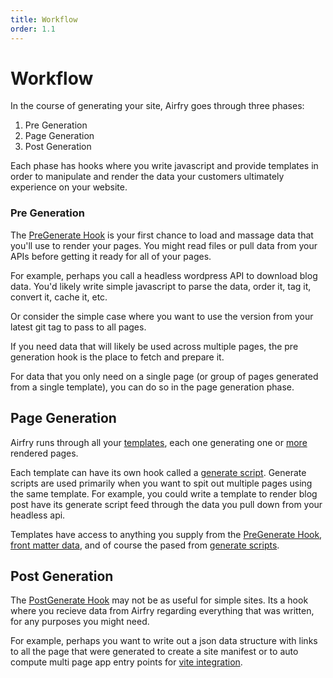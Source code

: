 ```yaml
---
title: Workflow
order: 1.1
---
```


# Workflow

In the course of generating your site, Airfry goes through three phases:

1. Pre Generation
2. Page Generation
3. Post Generation

Each phase has hooks where you write javascript and provide templates in order to manipulate and render the data your customers ultimately experience on your website.

### Pre Generation

The [PreGenerate Hook](/docs/templates/preGenerate/) is your first chance to load and massage data that you'll use to render your pages. You might read files or pull data from your APIs before getting it ready for all of your pages.

For example, perhaps you call a headless wordpress API to download blog data. You'd likely write simple javascript to parse the data, order it, tag it, convert it, cache it, etc.

Or consider the simple case where you want to use the version from your latest git tag to pass to all pages.

If you need data that will likely be used across multiple pages, the pre generation hook is the place to fetch and prepare it.

For data that you only need on a single page (or group of pages generated from a single template), you can do so in the page generation phase.

## Page Generation

Airfry runs through all your [templates](/docs/templates/templates/), each one generating one or [more](/docs/templates/pagesFromData/) rendered pages.

Each template can have its own hook called a [generate script](/docs/templates/generateScript/). Generate scripts are used primarily when you want to spit out multiple pages using the same template. For example, you could write a template to render blog post have its generate script feed through the data you pull down from your headless api.

Templates have access to anything you supply from the [PreGenerate Hook](/docs/templates/preGenerate/), [front matter data](/docs/templates/frontmatter/), and of course the pased from [generate scripts](/docs/templates/generateScript/).

## Post Generation

The [PostGenerate Hook](/docs/templates/postGenerate/) may not be as useful for simple sites. Its a hook where you recieve data from Airfry regarding everything that was written, for any purposes you might need.

For example, perhaps you want to write out a json data structure with links to all the page that were generated to create a site manifest or to auto compute multi page app entry points for [vite integration](/docs/integration/vite).
